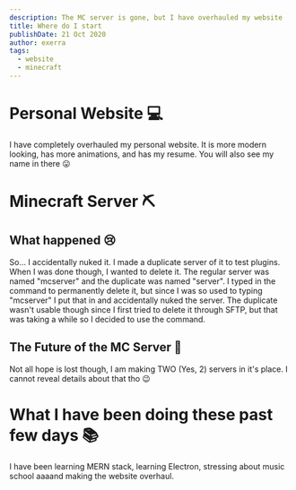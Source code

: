 ```yaml
---
description: The MC server is gone, but I have overhauled my website
title: Where do I start
publishDate: 21 Oct 2020
author: exerra
tags:
  - website
  - minecraft
---
```

# Personal Website 💻
I have completely overhauled my personal website. It is more modern looking, has more animations, and has my resume. You will also see my name in there 😛

# Minecraft Server ⛏

## What happened 😢
So... I accidentally nuked it. I made a duplicate server of it to test plugins. When I was done though, I wanted to delete it. The regular server was named "mcserver" and the duplicate was named "server". I typed in the command to permanently delete it, but since I was so used to typing "mcserver" I put that in and accidentally nuked the server. The duplicate wasn't usable though since I first tried to delete it through SFTP, but that was taking a while so I decided to use the command.

## The Future of the MC Server 🔮
Not all hope is lost though, I am making TWO (Yes, 2) servers in it's place. I cannot reveal details about that tho 😉


# What I have been doing these past few days 📚
I have been learning MERN stack, learning Electron, stressing about music school aaaand making the website overhaul. 